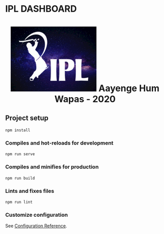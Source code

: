 # IPL DASHBOARD
<h1 align="center">
<img src="https://github.com/PkSharma101/IPL-Dashboard/blob/master/public/ipl.png">
Aayenge Hum Wapas - 2020
</h1>

## Project setup
```
npm install
```

### Compiles and hot-reloads for development
```
npm run serve
```

### Compiles and minifies for production
```
npm run build
```

### Lints and fixes files
```
npm run lint
```

### Customize configuration
See [Configuration Reference](https://cli.vuejs.org/config/).
